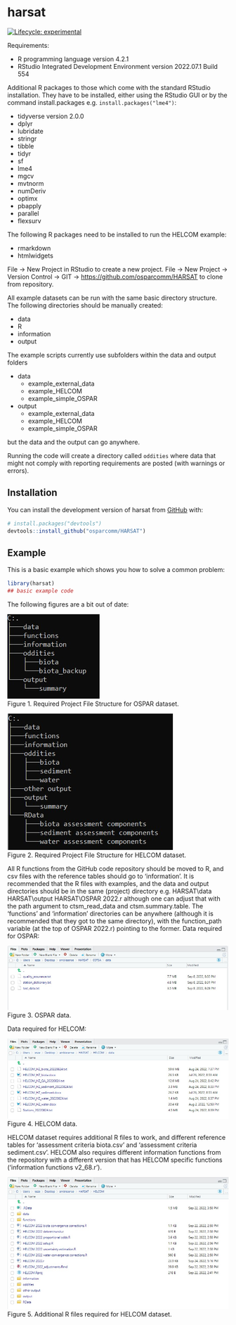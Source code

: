 
# harsat

<!-- badges: start -->
[![Lifecycle: experimental](https://img.shields.io/badge/lifecycle-experimental-orange.svg)](https://lifecycle.r-lib.org/articles/stages.html#experimental)
<!-- badges: end -->

Requirements:

-	R programming language version 4.2.1
-	RStudio Integrated Development Environment version 2022.07.1 Build 554

Additional R packages to those which come with the standard RStudio installation. They have to be installed, either using the RStudio GUI or by the command install.packages e.g. `install.packages("lme4")`:

*	tidyverse version 2.0.0
* dplyr
* lubridate
* stringr
* tibble
* tidyr
* sf
*	lme4
* mgcv
*	mvtnorm
*	numDeriv
*	optimx
*	pbapply
* parallel
* flexsurv

The following R packages need to be installed to run the HELCOM example:

*	rmarkdown
*	htmlwidgets

File -> New Project in RStudio to create a new project. File -> New Project -> Version Control -> GIT -> https://github.com/osparcomm/HARSAT to clone from repository.

All example datasets can be run with the same basic directory structure. The following directories should be manually created:

- data
- R
- information
- output

The example scripts currently use subfolders within the data and output folders

- data
  - example_external_data
  - example_HELCOM
  - example_simple_OSPAR
- output
  - example_external_data
  - example_HELCOM
  - example_simple_OSPAR

but the data and the output can go anywhere.

Running the code will create a directory called `oddities` where data that might not comply with reporting requirements are posted (with warnings or errors).

## Installation

You can install the development version of harsat from [GitHub](https://github.com/) with:

``` r
# install.packages("devtools")
devtools::install_github("osparcomm/HARSAT")
```

## Example

This is a basic example which shows you how to solve a common problem:

``` r
library(harsat)
## basic example code
```

The following figures are a bit out of date:

![Alt text](man/figures/fig1.jpg "Required Project File Structure for OSPAR dataset.")
<br/>
Figure 1. Required Project File Structure for OSPAR dataset.

![Alt text](man/figures/fig2.jpg "Required Project File Structure for HELCOM dataset.")
<br/>
Figure 2. Required Project File Structure for HELCOM dataset.


All R functions from the GitHub code repository should be moved to R, and csv files with the reference tables should go to ‘information’. 
It is recommended that the R files with examples, and the data and output directories should be in the same (project) directory e.g.
HARSAT\data
HARSAT\output
HARSAT\OSPAR 2022.r
although one can adjust that with the path argument to ctsm_read_data and ctsm.summary.table.
The ‘functions’ and ‘information’ directories can be anywhere (although it is recommended that they got to the same directory), with the function_path variable (at the top of OSPAR 2022.r) pointing to the former.
Data required for OSPAR:
 
![Alt text](man/figures/fig3.jpg "OSPAR data.")
<br/>
Figure 3. OSPAR data.

Data required for HELCOM:
 
![Alt text](man/figures/fig4.jpg "HELCOM data.") 
<br/>
Figure 4. HELCOM data.

HELCOM dataset requires additional R files to work, and different reference tables for ‘assessment criteria biota.csv’ and ‘assessment criteria sediment.csv’.
HELCOM also requires different information functions from the repository with a different version that has HELCOM specific functions (‘information functions v2_68.r’).

![Alt text](man/figures/fig5.jpg "Additional R files required for HELCOM dataset.") 
<br/>
Figure 5. Additional R files required for HELCOM dataset.


